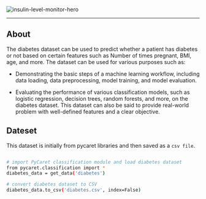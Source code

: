 ![insulin-level-monitor-hero](https://user-images.githubusercontent.com/122539866/233172446-8c0b2dc7-e0fc-4e54-af07-bcfc63ee3374.jpg)

-----


## About

The diabetes dataset can be used to predict whether a patient has diabetes or not based on certain features such as Number of times pregnant, BMI, age, and more. The dataset can be used for various purposes such as:

- Demonstrating the basic steps of a machine learning workflow, including data loading, data preprocessing, model training, and model evaluation.


- Evaluating the performance of various classification models, such as logistic regression, decision trees, random forests, and more, on the diabetes dataset.
This dataset can also be said to provide real-world problem with well-defined features and a clear objective.

## Dateset

This dataset is initially from pycaret libraries and then saved as a `csv file`. 

```bash python

# import PyCaret classification module and load diabetes dataset
from pycaret.classification import *
diabetes_data = get_data('diabetes')

# convert diabetes dataset to CSV
diabetes_data.to_csv('diabetes.csv', index=False)

```

